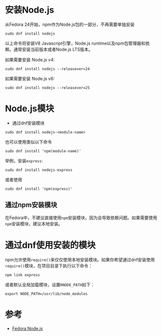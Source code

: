 # 安装Node.js

从Fedora 24开始，npm作为Node.js包的一部分，不再需要单独安装

```
sudo dnf install nodejs
```

以上命令将安装V8 Javascript引擎，Node.js runtime以及npm包管理器和依赖。通常安装当前版本或者Node.js LTS版本。

如果需要安装 Node.js v4:

```
sudo dnf install nodejs --releasever=24
```

如果需要安装 Node.js v6:

```
sudo dnf install nodejs --releasever=25
```

# Node.js模块

* 通过dnf安装模块

```
sudo dnf install nodejs-<module-name>
```

也可以使用类似以下命令

```
sudo dnf install 'npm(module-name)'
```

举例，安装`express`:

```
sudo dnf install nodejs-express
```

或者使用

```
sudo dnf install 'npm(express)'
```

## 通过npm安装模块

在Fedora中，不建议直接使用`npm`安装模块，因为会导致依赖问题。如果需要使用`npm`安装模块，建议本地安装。

# 通过dnf使用安装的模块

npm允许使用`require()`来仅仅使用本地安装模块。如果你希望通过dnf安装使用`require()`模块，在项目目录下执行以下命令：

```
npm link express
```

或者默认全局加载模块，设置`RNODE_PATH`如下：

```
export NODE_PATH=/usr/lib/node_modules
```

# 参考

* [Fedora Node.js](https://developer.fedoraproject.org/tech/languages/nodejs/nodejs.html)